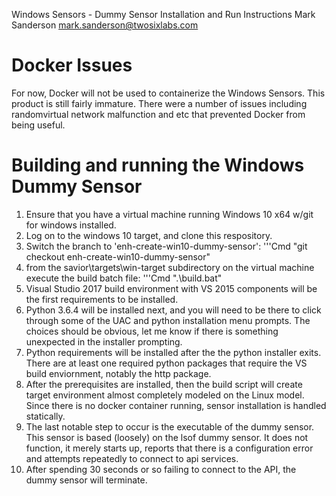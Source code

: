 
Windows Sensors - Dummy Sensor Installation and Run Instructions
Mark Sanderson
mark.sanderson@twosixlabs.com

# Docker Issues
For now, Docker will not be used to containerize the Windows Sensors.  This product is still fairly immature.   There were a number of issues including randomvirtual network malfunction and etc that prevented Docker from being useful.

# Building and running the Windows Dummy Sensor

1. Ensure that you have a virtual machine running Windows 10 x64 w/git for windows installed.
2. Log on to the windows 10 target, and clone this respository.
3. Switch the branch to 'enh-create-win10-dummy-sensor':
'''Cmd
"git checkout enh-create-win10-dummy-sensor"
4. from the savior\targets\win-target subdirectory on the virtual machine execute the build batch file:
'''Cmd
".\build.bat"
5. Visual Studio 2017 build environment with VS 2015 components will be the first requirements to be installed.
6. Python 3.6.4 will be installed next, and you will need to be there to click through some of the UAC and python installation menu prompts.  The choices should be obvious, let me know if there is something unexpected in the installer prompting.
7. Python requirements will be installed after the the python installer exits.  There are at least one required python packages that require the VS build enviornment, notably the http package.
8. After the prerequisites are installed, then the build script will create target environment almost completely modeled on the Linux model.  Since there is no docker container running, sensor installation is handled statically.
9. The last notable step to occur is the executable of the dummy sensor.  This sensor is based (loosely) on the lsof dummy sensor.  It does not function, it merely starts up, reports that there is a configuration error and attempts repeatedly to connect to api services.
10. After spending 30 seconds or so failing to connect to the API, the dummy sensor will terminate.
